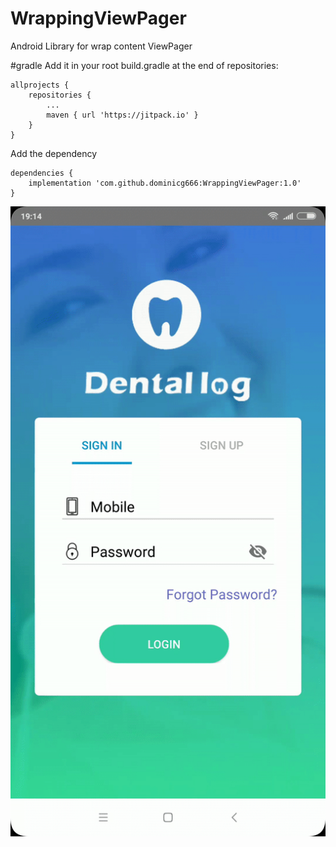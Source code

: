 # WrappingViewPager
Android Library for wrap content ViewPager

 #gradle
  Add it in your root build.gradle at the end of repositories:

	allprojects {
		repositories {
			...
			maven { url 'https://jitpack.io' }
		}
	}
 Add the dependency

	dependencies {
		implementation 'com.github.dominicg666:WrappingViewPager:1.0'
	}

![Alt Text](https://github.com/dominicg666/WrappingViewPager/blob/master/ezgif.com-video-to-gif%20(1).gif)
